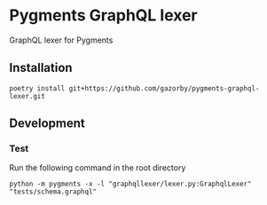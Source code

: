 # Pygments GraphQL lexer

GraphQL lexer for Pygments

## Installation

    poetry install git+https://github.com/gazorby/pygments-graphql-lexer.git

## Development

### Test
Run the following command in the root directory

    python -m pygments -x -l "graphqllexer/lexer.py:GraphqlLexer" "tests/schema.graphql"

